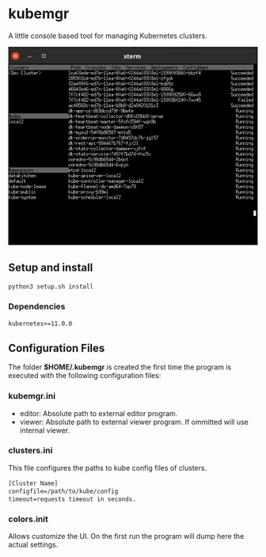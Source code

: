 # kubemgr    
A little console based tool for managing Kubernetes clusters.    
    
![Screenhost](screenshot.png?raw=true "Screenhost")    
    
## Setup and install    
    
    python3 setup.sh install    

### Dependencies
    kubernetes>=11.0.0

## Configuration Files


The folder **$HOME/.kubemgr** is created the first time the program is executed with the following configuration files:

### kubemgr.ini
- editor: Absolute path to external editor program.
- viewer: Absolute path to external viewer program. If ommitted will use internal viewer.

### clusters.ini
This file configures the paths to kube config files of clusters.

    [Cluster Name]
    configfile=/path/to/kube/config
    timeout=requests timeout in seconds.

### colors.init
Allows customize the UI. On the first run the program will dump here the actual settings.
